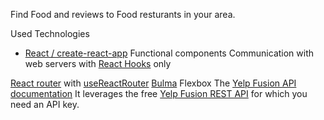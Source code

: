 Find Food and reviews to Food resturants in your area.

Used Technologies
* [React / create-react-app](https://github.com/facebook/create-react-app)
  Functional components
  Communication with web servers with [React Hooks](https://reactjs.org/docs/hooks-intro.html) only
 
[React router](https://github.com/ReactTraining/react-router) with [useReactRouter](https://github.com/CharlesStover/use-react-router)
[Bulma](https://bulma.io)
Flexbox
The [Yelp Fusion API documentation](https://www.yelp.com/developers/documentation/v3)
It leverages the free [Yelp Fusion REST API](https://www.yelp.com/developers/documentation/v3) for which you need an API key.
